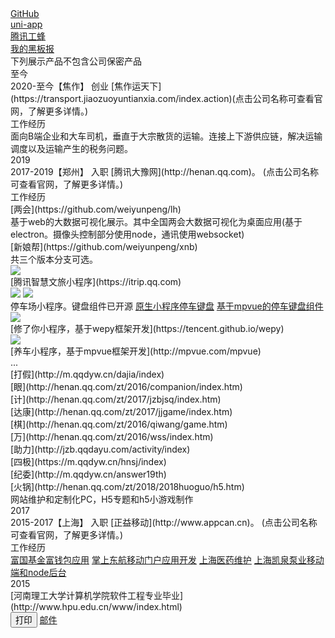 <!--startprint-->
<div class="cu-card">
    <div class="cu-item text-gray">
    <a href="https://github.com/weiyunpeng" class="margin-bottom-xs text-center padding bg-cyan  radius light">GitHub</a>
    </div>
    <div class="cu-item text-gray">
    <a href="https://ext.dcloud.net.cn/publisher?id=73948" class="margin-bottom-xs text-center padding bg-cyan  radius light">uni-app</a>
    </div>
    <div class="cu-item text-gray">
    <a href="https://code.tencent.com/" class="margin-bottom-xs text-center padding bg-cyan  radius light ">腾讯工蜂</a>
    </div>
    <div class="cu-item text-gray">
    <a href="http://blog.fivefield.cn/" class="margin-bottom-xs text-center padding bg-cyan  radius light ">我的黑板报</a>
    </div>
    <div class="cu-item text-grey text-xxs">下列展示产品不包含公司保密产品</div>
</div>
<div class="cu-timeline bg-gray shadow-blur">
    <div class="cu-time text-orange">至今</div>
    <div class="cu-item text-orange icon-home">
        <div class="content bg-gradual-orange shadow-blur">
            <span>2020-至今</span>【焦作】 创业 [焦作运天下](https://transport.jiaozuoyuntianxia.com/index.action)<text style="font-size:14px;color:#daeof6;">(点击公司名称可查看官网，了解更多详情。)</text>
        </div>
        <div class="cu-bar bg-white">
            <div class="action sub-title">
                <span class="text-xs text-bold text-orange">工作经历</span>
                <span class="bg-gradual-orange"></span>
            </div>
        </div>
        <div class="content bg-white light"  style="padding-top:0px;">
            <div class="block margin-bottom-xs padding-sm bg-orange  radius light shadow-warp">
            面向B端企业和大车司机，垂直于大宗散货的运输。连接上下游供应链，解决运输调度以及运输产生的税务问题。
            </div>
        </div>
    </div>
</div>

<div class="cu-timeline bg-gray shadow-blur">
    <div class="cu-time text-purple">2019</div>
    <div class="cu-item text-purple">
        <div class="content bg-gradual-purple shadow-blur">
            <span>2017-2019</span>【郑州】 入职 [腾讯大豫网](http://henan.qq.com)。
            <text style="font-size:14px;color:#daeof6;">(点击公司名称可查看官网，了解更多详情。)</text>
        </div>
        <div class="cu-bar bg-white">
            <div class="action sub-title">
                <span class="text-xs text-bold text-purple">工作经历</span>
                <span class="bg-purple"></span>
            </div>
        </div>
        <div class="content bg-white light"  style="padding-top:0px;">
            <div class="margin-bottom-xs text-center padding bg-cyan  radius light shadow-warp">
                <div class="cu-avatar-group">
                    <div class="cu-avatar round lg margin-bottom-xs">[两会](https://github.com/weiyunpeng/lh)</div>
                </div>
                <div>基于web的大数据可视化展示。其中全国两会大数据可视化为桌面应用(基于electron。摄像头控制部分使用node，通讯使用websocket)</div>
            </div>
            <div class="margin-bottom-xs text-center padding bg-cyan  radius light shadow-warp">
                <div class="cu-avatar-group">
                    <div class="cu-avatar round lg margin-bottom-xs text-sm">[新娘帮](https://github.com/weiyunpeng/xnb)</div>
                </div>
                <div>共三个版本分支可选。</div>
            </div>
            <!-- <div class="margin-bottom-xs text-center padding bg-cyan  radius light shadow-warp">
                <div class="cu-avatar-group">
                    <div class="cu-avatar round lg margin-bottom-xs text-sm">[帮你贷](http://loan.qqdayu.com)</div>
                </div>
                <div>贷款业务，该业务的web框架是基于做文旅小程序时候的mpvue框架进行改动，加入vantui,从而编译出流畅润滑的web应用。</div>
            </div> -->
            <div class="margin-bottom-xs text-center padding bg-cyan  radius light shadow-warp">
                <img class="cu-avatar round cu-avatar-hover" src="https://xiaochengxu-1253385854.cos.ap-chengdu.myqcloud.com/logo/trip.jpg">
                <div class="margin-top-xs">
                [腾讯智慧文旅小程序](https://itrip.qq.com)
                </div>
            </div>
            <div class="margin-bottom-xs text-center padding bg-cyan  radius light shadow-warp">
                <img class="cu-avatar round cu-avatar-hover margin-right-lg  margin-top-lg" src="https://xiaochengxu-1253385854.cos.ap-chengdu.myqcloud.com/logo/longmen_car.jpg">
                <img class="cu-avatar round cu-avatar-hover margin-top-lg" src="https://xiaochengxu-1253385854.cos.ap-chengdu.myqcloud.com/logo/qingyuan_car.jpg">
                <div class="margin-top-xs">
                停车场小程序。键盘组件已开源
                <a href="https://github.com/weiyunpeng/wxVirKeyboard" class="text-brown">原生小程序停车键盘</a>
                <a href="https://www.npmjs.com/package/mpvue-keyboard" class="text-orange">基于mpvue的停车键盘组件</a>
                </div>
            </div>
            <div class="margin-bottom-xs text-center padding bg-cyan  radius light shadow-warp">
                <img class="cu-avatar round cu-avatar-hover" src="https://xiaochengxu-1253385854.cos.ap-chengdu.myqcloud.com/logo/xiuleni.jpg">
                <div class="margin-top-xs">
                [修了你小程序，基于wepy框架开发](https://tencent.github.io/wepy)
                </div>
            </div>
            <div class="margin-bottom-xs text-center padding bg-cyan  radius light shadow-warp">
                <img class="cu-avatar round cu-avatar-hover" src="https://xiaochengxu-1253385854.cos.ap-chengdu.myqcloud.com/logo/yangche.jpg">
                <div class="margin-top-xs">
                [养车小程序，基于mpvue框架开发](http://mpvue.com/mpvue)
                </div>
            </div>
            <div class="margin-bottom-xs text-center padding bg-cyan  radius light shadow-warp">
                <div class="cu-avatar-group">
                    <div class="cu-avatar round lg margin-bottom-xs">...</div>  
                    <div class="cu-avatar round lg margin-bottom-xs">[打假](http://m.qqdyw.cn/dajia/index)</div>
                    <div class="cu-avatar round lg margin-bottom-xs">[眼](http://henan.qq.com/zt/2016/companion/index.htm)</div>
                    <div class="cu-avatar round lg margin-bottom-xs">[计](http://henan.qq.com/zt/2017/jzbjsq/index.htm)</div>
                    <div class="cu-avatar round lg margin-bottom-xs">[达康](http://henan.qq.com/zt/2017/jjgame/index.htm)</div>
                    <div class="cu-avatar round lg margin-bottom-xs">[棋](http://henan.qq.com/zt/2016/qiwang/game.htm)</div>
                    <div class="cu-avatar round lg margin-bottom-xs">[万](http://henan.qq.com/zt/2016/wss/index.htm)</div>
                    <div class="cu-avatar round lg margin-bottom-xs">[助力](http://jzb.qqdayu.com/activity/index)</div>
                    <div class="cu-avatar round lg margin-bottom-xs">[四极](https://m.qqdyw.cn/hnsj/index)</div>
                    <div class="cu-avatar round lg margin-bottom-xs">[纪委](http://m.qqdyw.cn/answer19th)</div>
                    <div class="cu-avatar round lg margin-bottom-xs">[火锅](http://henan.qq.com/zt/2018/2018huoguo/h5.htm)</div>
                </div>
                <div>网站维护和定制化PC，H5专题和h5小游戏制作</div>
            </div>
        </div>
    </div>
</div>

<div class="cu-timeline bg-gray shadow-blur">
    <div class="cu-time text-blue">2017</div>
    <div class="cu-item text-blue icon-evaluate_fill">
        <div class="content bg-gradual-blue shadow-blur">
            <span>2015-2017</span>【上海】 入职 [正益移动](http://www.appcan.cn)。
            <text style="font-size:14px;color:#daeof6;">(点击公司名称可查看官网，了解更多详情。)</text>
        </div>
        <div class="cu-bar bg-white">
            <div class="action sub-title">
                <span class="text-xs text-bold text-blue">工作经历</span>
                <span class="bg-gradual-blue"></span>
            </div>
        </div>
        <div class="content bg-white light"  style="padding-top:0px;">
            <a href="http://www.fullgoal.com.cn/fullwallet/about/index.html" class="block margin-bottom-xs text-center padding bg-orange  radius light shadow-warp">富国基金富钱包应用</a>
            <a href="http://apps.ceair.com/mu_apps/apps/other.html" class="block margin-bottom-xs padding radius text-center bg-orange light shadow-warp">掌上东航移动门户应用开发</a>
            <a href="http://enterprise.appcan.cn/solution/85/74" class="block margin-bottom-xs padding radius text-center bg-orange light shadow-warp">上海医药维护</a>
            <a href="http://www.kaiquan.com.cn" class="block margin-bottom-xs padding radius text-center bg-orange light shadow-warp">上海凯泉泵业移动端和node后台</a>
        </div>
    </div>
</div>

<div class="cu-timeline bg-gray">
    <div class="cu-time">2015</div>
    <div class='cu-item text-gray cur icon-noticefill'>
        <div class="content bg-grey radius shadow-warp">
        [河南理工大学计算机学院软件工程专业毕业](http://www.hpu.edu.cn/www/index.html)
        </div>
    </div>
</div>
<!--endprint-->
<div class="margin-tb-sm text-center">
<button class="cu-btn round bg-yellow shadow text-white margin-right-xs" type="button" onclick="doPrint()">打印</button>
<a class="cu-btn round bg-black shadow" href="mailto:153967808@qq.com">邮件</a>
</div>